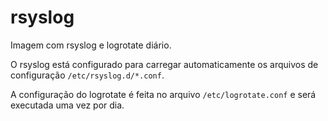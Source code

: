 # rsyslog

Imagem com rsyslog e logrotate diário.

O rsyslog está configurado para carregar automaticamente os arquivos de configuração `/etc/rsyslog.d/*.conf`.

A configuração do logrotate é feita no arquivo `/etc/logrotate.conf` e será executada uma vez por dia.
